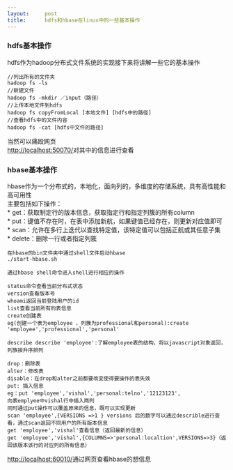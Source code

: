 ```yaml
---
layout:     post
title:      hdfs和hbase在linux中的一些基本操作
---
```

<div id="article_content" class="article_content clearfix csdn-tracking-statistics" data-pid="blog" data-mod="popu_307" data-dsm="post">
								            <div id="content_views" class="markdown_views prism-atom-one-dark">
							<!-- flowchart 箭头图标 勿删 -->
							<svg xmlns="http://www.w3.org/2000/svg" style="display: none;"><path stroke-linecap="round" d="M5,0 0,2.5 5,5z" id="raphael-marker-block" style="-webkit-tap-highlight-color: rgba(0, 0, 0, 0);"></path></svg>
							<h3 id="hdfs基本操作">hdfs基本操作</h3>

<p>hdfs作为hadoop分布式文件系统的实现接下来将讲解一些它的基本操作</p>



<pre class="prettyprint"><code class=" hljs scss"><span class="hljs-comment">//列出所有的文件夹</span>
hadoop fs -ls
<span class="hljs-comment">//新建文件</span>
hadoop fs -mkdir ／<span class="hljs-tag">input</span>（路径）
<span class="hljs-comment">//上传本地文件到hdfs</span>
hadoop fs copyFromLocal <span class="hljs-attr_selector">[本地文件]</span> <span class="hljs-attr_selector">[hdfs中的路径]</span>
<span class="hljs-comment">//查看hdfs中的文件内容</span>
hadoop fs -cat <span class="hljs-attr_selector">[hdfs中文件的路径]</span></code></pre>

<p>当然可以痛殴网页 <br>
<a href="http://localhost:50070/" rel="nofollow">http://localhost:50070/</a>对其中的信息进行查看</p>



<h3 id="hbase基本操作">hbase基本操作</h3>

<p>hbase作为一个分布式的，本地化，面向列的，多维度的存储系统，具有高性能和高可用性 <br>
主要包括如下操作： <br>
* get：获取制定行的版本信息，获取指定行和指定列簇的所有column <br>
* put：键值不存在时，在表中添加新航，如果键值已经存在，则更新对应值即可 <br>
* scan：允许在多行上迭代以查找特定值，该特定值可以包括正航或其任意子集 <br>
* delete：删除一行或者指定列簇</p>



<pre class="prettyprint"><code class=" hljs sql">在hbase的bin文件夹中通过shell文件启动hbase
./<span class="hljs-operator"><span class="hljs-keyword">start</span>-hbase.sh

通过hbase shell命令进入shell进行相应的操作

status命令查看当前分布式状态
version查看版本号
whoami返回当前登陆用户的id
list查看当前所有的表信息
<span class="hljs-keyword">create</span>创建表
eg(创建一个表为employee ，列簇为professional和personal):<span class="hljs-keyword">create</span> <span class="hljs-string">'employee'</span>,<span class="hljs-string">'professional'</span>,<span class="hljs-string">'personal'</span>

<span class="hljs-keyword">describe</span> <span class="hljs-keyword">describe</span> <span class="hljs-string">'employee'</span>:了解employee表的结构，将以javascript对象返回，列族按升序排列

<span class="hljs-keyword">drop</span>：删除表
<span class="hljs-keyword">alter</span>：修改表
disable：在<span class="hljs-keyword">drop</span>和<span class="hljs-keyword">alter</span>之前都要改变使得要操作的表失效
put: 插入信息
eg：put <span class="hljs-string">'employee'</span>,<span class="hljs-string">'vishal'</span>,<span class="hljs-string">'personal:telno'</span>,<span class="hljs-string">'12123123'</span>,
向表emplyee中vishal行中插入两列
同时通过put操作可以覆盖原来的信息，既可以实现更新
scan <span class="hljs-string">'employee'</span>,{VERSIONS =&gt;<span class="hljs-number">1</span> } versions 后的数字可以通过describle进行查看，通过scan返回不同用户的所有版本信息
<span class="hljs-keyword">get</span> <span class="hljs-string">'employee'</span>,<span class="hljs-string">'vishal'</span>查看信息（返回最新的信息）
<span class="hljs-keyword">get</span> <span class="hljs-string">'employee'</span>,<span class="hljs-string">'vishal'</span>,{COLUMNS=&gt;<span class="hljs-string">'personal:localtion'</span>,VERSIONS=&gt;<span class="hljs-number">3</span>}（返回该版本该行的对应列的所有信息）</span></code></pre>

<p><a href="http://localhost:60010/" rel="nofollow">http://localhost:60010/</a>通过网页查看hbase的想信息</p>            </div>
						<link href="https://csdnimg.cn/release/phoenix/mdeditor/markdown_views-9e5741c4b9.css" rel="stylesheet">
                </div>